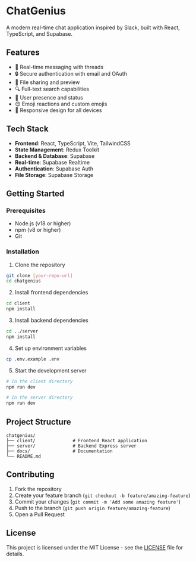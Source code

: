 # ChatGenius

A modern real-time chat application inspired by Slack, built with React, TypeScript, and Supabase.

## Features

- 💬 Real-time messaging with threads
- 🔒 Secure authentication with email and OAuth
- 📂 File sharing and preview
- 🔍 Full-text search capabilities
- 👥 User presence and status
- 😊 Emoji reactions and custom emojis
- 📱 Responsive design for all devices

## Tech Stack

- **Frontend**: React, TypeScript, Vite, TailwindCSS
- **State Management**: Redux Toolkit
- **Backend & Database**: Supabase
- **Real-time**: Supabase Realtime
- **Authentication**: Supabase Auth
- **File Storage**: Supabase Storage

## Getting Started

### Prerequisites

- Node.js (v18 or higher)
- npm (v8 or higher)
- Git

### Installation

1. Clone the repository
```bash
git clone [your-repo-url]
cd chatgenius
```

2. Install frontend dependencies
```bash
cd client
npm install
```

3. Install backend dependencies
```bash
cd ../server
npm install
```

4. Set up environment variables
```bash
cp .env.example .env
```

5. Start the development server
```bash
# In the client directory
npm run dev

# In the server directory
npm run dev
```

## Project Structure

```
chatgenius/
├── client/              # Frontend React application
├── server/              # Backend Express server
├── docs/                # Documentation
└── README.md
```

## Contributing

1. Fork the repository
2. Create your feature branch (`git checkout -b feature/amazing-feature`)
3. Commit your changes (`git commit -m 'Add some amazing feature'`)
4. Push to the branch (`git push origin feature/amazing-feature`)
5. Open a Pull Request

## License

This project is licensed under the MIT License - see the [LICENSE](LICENSE) file for details.